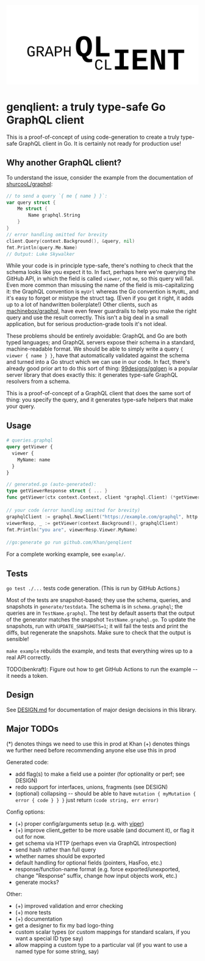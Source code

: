 ![generated graphql client ⇒ genqlient](genqlient.svg)

# genqlient: a truly type-safe Go GraphQL client

This is a proof-of-concept of using code-generation to create a truly type-safe GraphQL client in Go.  It is certainly not ready for production use!

## Why another GraphQL client?

To understand the issue, consider the example from the documentation of [shurcooL/graphql](https://github.com/shurcooL/graphql/):
```go
// to send a query `{ me { name } }`:
var query struct {
	Me struct {
		Name graphql.String
	}
}
// error handling omitted for brevity
client.Query(context.Background(), &query, nil)
fmt.Println(query.Me.Name)
// Output: Luke Skywalker
```
While your code is in principle type-safe, there's nothing to check that the schema looks like you expect it to.  In fact, perhaps here we're querying the GitHub API, in which the field is called `viewer`, not `me`, so this query will fail.  Even more common than misusing the name of the field is mis-capitalizing it: the GraphQL convention is `myUrl` whereas the Go convention is `MyURL`, and it's easy to forget or mistype the struct tag.  (Even if you get it right, it adds up to a lot of handwritten boilerplate!)  Other clients, such as [machinebox/graphql](https://github.com/machinebox/graphql), have even fewer guardrails to help you make the right query and use the result correctly.  This isn't a big deal in a small application, but for serious production-grade tools it's not ideal.

These problems should be entirely avoidable: GraphQL and Go are both typed languages; and GraphQL servers expose their schema in a standard, machine-readable format.  We should be able to simply write a query `{ viewer { name } }`, have that automatically validated against the schema and turned into a Go struct which we can use in our code.  In fact, there's already good prior art to do this sort of thing: [99designs/gqlgen](https://github.com/99designs/gqlgen) is a popular server library that does exactly this: it generates type-safe GraphQL resolvers from a schema.

This is a proof-of-concept of a GraphQL client that does the same sort of thing: you specify the query, and it generates type-safe helpers that make your query.

## Usage

```graphql
# queries.graphql
query getViewer {
  viewer {
    MyName: name
  }
}
```

```go
// generated.go (auto-generated):
type getViewerResponse struct { ... }
func getViewer(ctx context.Context, client *graphql.Client) (*getViewerResponse, error) { ... }

// your code (error handling omitted for brevity)
graphqlClient := graphql.NewClient("https://example.com/graphql", http.DefaultClient)
viewerResp, _ := getViewer(context.Background(), graphqlClient)
fmt.Println("you are", viewerResp.Viewer.MyName)

//go:generate go run github.com/Khan/genqlient
```

For a complete working example, see `example/`.

## Tests

`go test ./...` tests code generation.  (This is run by GitHub Actions.)

Most of the tests are snapshot-based; they use the schema, queries, and snapshots in `generate/testdata`.  The schema is in `schema.graphql`; the queries are in `TestName.graphql`.  The test by default asserts that the output of the generator matches the snapshot `TestName.graphql.go`.  To update the snapshots, run with `UPDATE_SNAPSHOTS=1`; it will fail the tests and print the diffs, but regenerate the snapshots.  Make sure to check that the output is sensible!

`make example` rebuilds the example, and tests that everything wires up to a real API correctly.

TODO(benkraft): Figure out how to get GitHub Actions to run the example -- it needs a token.

## Design

See [DESIGN.md](DESIGN.md) for documentation of major design decisions in this library.

## Major TODOs

(*) denotes things we need to use this in prod at Khan
(+) denotes things we further need before recommending anyone else use this in prod

Generated code:
- add flag(s) to make a field use a pointer (for optionality or perf; see DESIGN)
- redo support for interfaces, unions, fragments (see DESIGN)
- (optional) collapsing -- should be able to have `mutation { myMutation { error { code } } }` just return `(code string, err error)`

Config options:
- (+) proper config/arguments setup (e.g. with [viper](https://github.com/spf13/viper))
- (+) improve client_getter to be more usable (and document it), or flag it out for now.
- get schema via HTTP (perhaps even via GraphQL introspection)
- send hash rather than full query
- whether names should be exported
- default handling for optional fields (pointers, HasFoo, etc.)
- response/function-name format (e.g. force exported/unexported, change "Response" suffix, change how input objects work, etc.)
- generate mocks?

Other:
- (+) improved validation and error checking
- (+) more tests
- (+) documentation
- get a designer to fix my bad logo-thing
- custom scalar types (or custom mappings for standard scalars, if you want a special ID type say)
- allow mapping a custom type to a particular val (if you want to use a named type for some string, say)

